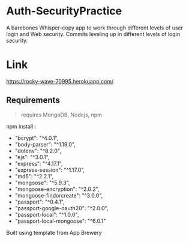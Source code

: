 # Auth-SecurityPractice
A barebones Whisper-copy app to work through different levels of user login and Web security. Commits leveling up in different levels of login security. 

# Link
https://rocky-wave-70995.herokuapp.com/

## Requirements
>requires MongoDB, Nodejs, npm

npm install :
* "bcrypt": "^4.0.1",
* "body-parser": "^1.19.0",
* "dotenv": "^8.2.0",
* "ejs": "^3.0.1",
* "express": "^4.17.1",
* "express-session": "^1.17.0",
* "md5": "^2.2.1",
* "mongoose": "^5.9.3",
* "mongoose-encryption": "^2.0.2",
* "mongoose-findorcreate": "^3.0.0",
* "passport": "^0.4.1",
* "passport-google-oauth20": "^2.0.0",
* "passport-local": "^1.0.0",
* "passport-local-mongoose": "^6.0.1"

Built using template from App Brewery
